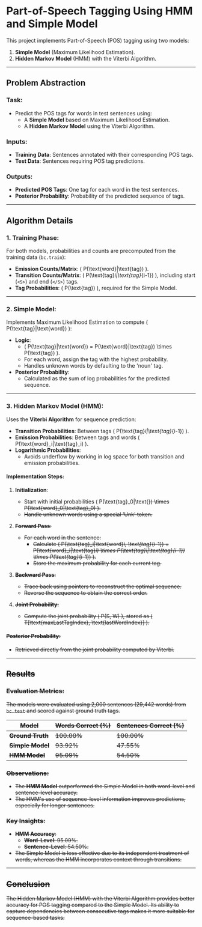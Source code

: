 # Part-of-Speech Tagging Using HMM and Simple Model

This project implements Part-of-Speech (POS) tagging using two models:  
1. **Simple Model** (Maximum Likelihood Estimation).  
2. **Hidden Markov Model** (HMM) with the Viterbi Algorithm.

---

## Problem Abstraction

### Task:
- Predict the POS tags for words in test sentences using:
  - A **Simple Model** based on Maximum Likelihood Estimation.
  - A **Hidden Markov Model** using the Viterbi Algorithm.

### Inputs:
- **Training Data**: Sentences annotated with their corresponding POS tags.
- **Test Data**: Sentences requiring POS tag predictions.

### Outputs:
- **Predicted POS Tags**: One tag for each word in the test sentences.
- **Posterior Probability**: Probability of the predicted sequence of tags.

---

## Algorithm Details

### 1. Training Phase:
For both models, probabilities and counts are precomputed from the training data (`bc.train`):
- **Emission Counts/Matrix**: \( P(\text{word}|\text{tag}) \).
- **Transition Counts/Matrix**: \( P(\text{tag}_i|\text{tag}_{i-1}) \), including start (`<S>`) and end (`</S>`) tags.
- **Tag Probabilities**: \( P(\text{tag}) \), required for the Simple Model.

---

### 2. Simple Model:
Implements Maximum Likelihood Estimation to compute \( P(\text{tag}|\text{word}) \):
- **Logic**:
  - \( P(\text{tag}|\text{word}) = P(\text{word}|\text{tag}) \times P(\text{tag}) \).
  - For each word, assign the tag with the highest probability.
  - Handles unknown words by defaulting to the 'noun' tag.
- **Posterior Probability**:
  - Calculated as the sum of log probabilities for the predicted sequence.

---

### 3. Hidden Markov Model (HMM):
Uses the **Viterbi Algorithm** for sequence prediction:
- **Transition Probabilities**: Between tags \( P(\text{tag}_i|\text{tag}_{i-1}) \).
- **Emission Probabilities**: Between tags and words \( P(\text{word}_i|\text{tag}_i) \).
- **Logarithmic Probabilities**:
  - Avoids underflow by working in log space for both transition and emission probabilities.

#### Implementation Steps:
1. **Initialization**:
   - Start with initial probabilities \( P(\text{tag}_0|\text{<S>}) \times P(\text{word}_0|\text{tag}_0) \).
   - Handle unknown words using a special 'Unk' token.

2. **Forward Pass**:
   - For each word in the sentence:
     - Calculate \( P(\text{tag}_i|\text{word}_i, \text{tag}_{i-1}) = P(\text{word}_i|\text{tag}_i) \times P(\text{tag}_i|\text{tag}_{i-1}) \times P(\text{tag}_{i-1}) \).
     - Store the maximum probability for each current tag.

3. **Backward Pass**:
   - Trace back using pointers to reconstruct the optimal sequence.
   - Reverse the sequence to obtain the correct order.

4. **Joint Probability**:
   - Compute the joint probability \( P(S, W) \), stored as \( T[\text{maxLastTagIndex}, \text{lastWordIndex}] \).

#### Posterior Probability:
- Retrieved directly from the joint probability computed by Viterbi.

---

## Results

### Evaluation Metrics:
The models were evaluated using 2,000 sentences (29,442 words) from `bc.test` and scored against ground truth tags.

| **Model**         | **Words Correct (%)** | **Sentences Correct (%)** |
|--------------------|-----------------------|---------------------------|
| **Ground Truth**   | 100.00%              | 100.00%                   |
| **Simple Model**   | 93.92%               | 47.55%                    |
| **HMM Model**      | 95.09%               | 54.50%                    |

### Observations:
- The **HMM Model** outperformed the Simple Model in both word-level and sentence-level accuracy.
- The HMM's use of sequence-level information improves predictions, especially for longer sentences.

### Key Insights:
- **HMM Accuracy**:
  - **Word-Level**: 95.09%.
  - **Sentence-Level**: 54.50%.
- The Simple Model is less effective due to its independent treatment of words, whereas the HMM incorporates context through transitions.

---

## Conclusion
The Hidden Markov Model (HMM) with the Viterbi Algorithm provides better accuracy for POS tagging compared to the Simple Model. Its ability to capture dependencies between consecutive tags makes it more suitable for sequence-based tasks.
